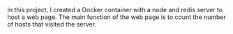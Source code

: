 In this project, I created a Docker container with a node and redis server to host a web page. The main function of the web page is to count the number of hosts that visited the server. 

